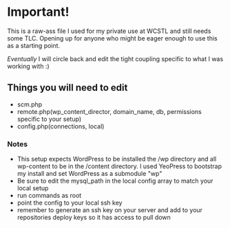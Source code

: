# Important!

This is a raw-ass file I used for my private use at WCSTL and still needs some TLC.  Opening up for anyone who might be eager enough to use this as a starting point.

*Eventually* I will circle back and edit the tight coupling specific to what I was working with :)

## Things you will need to edit
- scm.php
- remote.php(wp_content_director, domain_name, db, permissions specific to your setup)
- config.php(connections, local)

### Notes
- This setup expects WordPress to be installed the /wp directory and all wp-content to be in the /content directory.  I used YeoPress to bootstrap my install and set WordPress as a submodule "wp"
- Be sure to edit the mysql_path in the local config array to match your local setup
- run commands as root
- point the config to your local ssh key
- remember to generate an ssh key on your server and add to your repositories deploy keys so it has access to pull down
